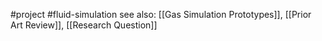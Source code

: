#project #fluid-simulation
see also: [[Gas Simulation Prototypes]], [[Prior Art Review]], [[Research Question]]